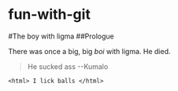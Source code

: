 # fun-with-git

#The boy with ligma
##Prologue

There was once a big, big _boi_ with ligma. He died.

>He sucked ass
--Kumalo

`<html> I lick balls </html>`
